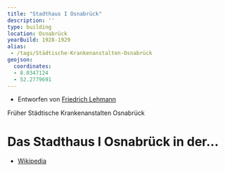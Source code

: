```yaml
---
title: "Stadthaus I Osnabrück"
description: ''
type: building
location: Osnabrück
yearBuild: 1928-1929
alias:
 - /tags/Städtische-Krankenanstalten-Osnabrück
geojson:
  coordinates:
  - 8.0347124
  - 52.2779691
---
```


* Entworfen von [Friedrich Lehmann](/tags/Friedrich-Lehmann)

Früher Städtische Krankenanstalten Osnabrück

# Das Stadthaus I Osnabrück in der...
* [Wikipedia](https://de.wikipedia.org/wiki/Stadthaus_%28Osnabr%C3%BCck%29)
